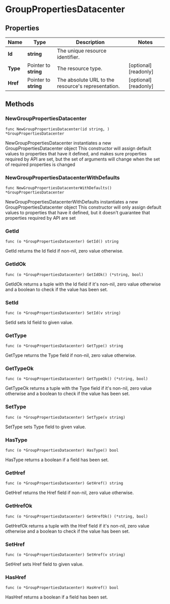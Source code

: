 # GroupPropertiesDatacenter

## Properties

|Name | Type | Description | Notes|
|------------ | ------------- | ------------- | -------------|
|**Id** | **string** | The unique resource identifier. | |
|**Type** | Pointer to **string** | The resource type. | [optional] [readonly] |
|**Href** | Pointer to **string** | The absolute URL to the resource&#39;s representation. | [optional] [readonly] |

## Methods

### NewGroupPropertiesDatacenter

`func NewGroupPropertiesDatacenter(id string, ) *GroupPropertiesDatacenter`

NewGroupPropertiesDatacenter instantiates a new GroupPropertiesDatacenter object
This constructor will assign default values to properties that have it defined,
and makes sure properties required by API are set, but the set of arguments
will change when the set of required properties is changed

### NewGroupPropertiesDatacenterWithDefaults

`func NewGroupPropertiesDatacenterWithDefaults() *GroupPropertiesDatacenter`

NewGroupPropertiesDatacenterWithDefaults instantiates a new GroupPropertiesDatacenter object
This constructor will only assign default values to properties that have it defined,
but it doesn't guarantee that properties required by API are set

### GetId

`func (o *GroupPropertiesDatacenter) GetId() string`

GetId returns the Id field if non-nil, zero value otherwise.

### GetIdOk

`func (o *GroupPropertiesDatacenter) GetIdOk() (*string, bool)`

GetIdOk returns a tuple with the Id field if it's non-nil, zero value otherwise
and a boolean to check if the value has been set.

### SetId

`func (o *GroupPropertiesDatacenter) SetId(v string)`

SetId sets Id field to given value.


### GetType

`func (o *GroupPropertiesDatacenter) GetType() string`

GetType returns the Type field if non-nil, zero value otherwise.

### GetTypeOk

`func (o *GroupPropertiesDatacenter) GetTypeOk() (*string, bool)`

GetTypeOk returns a tuple with the Type field if it's non-nil, zero value otherwise
and a boolean to check if the value has been set.

### SetType

`func (o *GroupPropertiesDatacenter) SetType(v string)`

SetType sets Type field to given value.

### HasType

`func (o *GroupPropertiesDatacenter) HasType() bool`

HasType returns a boolean if a field has been set.

### GetHref

`func (o *GroupPropertiesDatacenter) GetHref() string`

GetHref returns the Href field if non-nil, zero value otherwise.

### GetHrefOk

`func (o *GroupPropertiesDatacenter) GetHrefOk() (*string, bool)`

GetHrefOk returns a tuple with the Href field if it's non-nil, zero value otherwise
and a boolean to check if the value has been set.

### SetHref

`func (o *GroupPropertiesDatacenter) SetHref(v string)`

SetHref sets Href field to given value.

### HasHref

`func (o *GroupPropertiesDatacenter) HasHref() bool`

HasHref returns a boolean if a field has been set.


